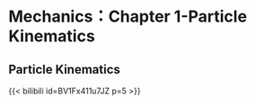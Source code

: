 # Mechanics：Chapter 1-Particle Kinematics

## Particle Kinematics
{{< bilibili id=BV1Fx411u7JZ p=5 >}}


